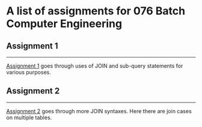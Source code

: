 # A list of assignments for 076 Batch Computer Engineering




## Assignment 1
-----------------------------

[Assignment 1](https://github.com/sushankgghimire/MySQL-syntax/tree/main/assignment-1) goes through uses of JOIN and sub-query statements for various purposes.

## Assignment 2
-----------------------------
[Assignment 2](https://github.com/sushankgghimire/MySQL-syntax/tree/main/assignment-2) goes through more JOIN syntaxes. Here there are join cases on multiple tables.

